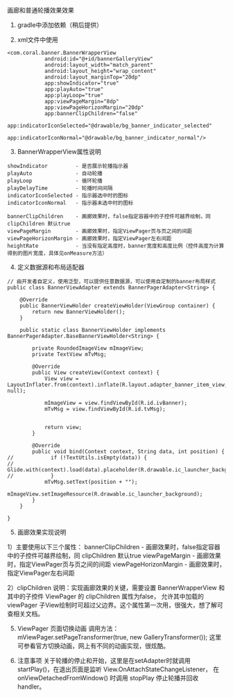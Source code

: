 
画廊和普通轮播效果效果


1. gradle中添加依赖（稍后提供）


2. xml文件中使用
```
<com.coral.banner.BannerWrapperView
            android:id="@+id/bannerGalleryView"
            android:layout_width="match_parent"
            android:layout_height="wrap_content"
            android:layout_marginTop="20dp"
            app:showIndicator="true"
            app:playAuto="true"
            app:playLoop="true"
            app:viewPageMargin="8dp"
            app:viewPageHorizonMargin="20dp"
            app:bannerClipChildren="false"
            app:indicatorIconSelected="@drawable/bg_banner_indicator_selected"
            app:indicatorIconNormal="@drawable/bg_banner_indicator_normal"/>
```

3. BannerWrapperView属性说明
```
showIndicator         - 是否展示轮播指示器
playAuto              - 自动轮播
playLoop              - 循环轮播
playDelayTime         - 轮播时间间隔
indicatorIconSelected - 指示器选中时的图标
indicatorIconNormal   - 指示器未选中时的图标

bannerClipChildren    - 画廊效果时，false指定容器中的子控件可越界绘制，同 clipChildren 默认true
viewPageMargin        - 画廊效果时，指定ViewPager页与页之间的间距
viewPageHorizonMargin - 画廊效果时，指定ViewPager左右间距
heightRate            - 当没有指定高度时，banner宽度和高度比例（控件高度为计算得到的图片宽度，具体见onMeasure方法）

```

4. 定义数据源和布局适配器
```
// 由开发者自定义，使用泛型，可以提供任意数据源，可以使用自定制的banner布局样式
public class BannerViewAdapter extends BannerPagerAdapter<String> {

    @Override
    public BannerViewHolder createViewHolder(ViewGroup container) {
        return new BannerViewHolder();
    }

    public static class BannerViewHolder implements BannerPagerAdapter.BaseBannerViewHolder<String> {

        private RoundedImageView mImageView;
        private TextView mTvMsg;

        @Override
        public View createView(Context context) {
            View view = LayoutInflater.from(context).inflate(R.layout.adapter_banner_item_view, null);

            mImageView = view.findViewById(R.id.ivBanner);
            mTvMsg = view.findViewById(R.id.tvMsg);


            return view;
        }

        @Override
        public void bind(Context context, String data, int position) {
//            if (!TextUtils.isEmpty(data)) {
//                Glide.with(context).load(data).placeholder(R.drawable.ic_launcher_background).into(mImageView);
//            }
            mTvMsg.setText(position + "");
            mImageView.setImageResource(R.drawable.ic_launcher_background);
        }
    }

}
```

5. 画廊效果实现说明

1）主要使用以下三个属性：
bannerClipChildren    - 画廊效果时，false指定容器中的子控件可越界绘制，同 clipChildren 默认true
viewPageMargin        - 画廊效果时，指定ViewPager页与页之间的间距
viewPageHorizonMargin - 画廊效果时，指定ViewPager左右间距

2）clipChildren 说明：实现画廊效果的关键，需要设置 BannerWrapperView 和 其中的子控件 ViewPager 的 clipChildren 属性为false，
允许其中加载的 viewPager 子View绘制时可超过父边界。这个属性第一次用，很强大，想了解可查相关文档。

5. ViewPager 页面切换动画
调用方法：mViewPager.setPageTransformer(true, new GalleryTransformer());
这里可参看官方切换动画，网上有不同的动画实现，很炫酷。

6. 注意事项
关于轮播的停止和开始，这里是在setAdapter时就调用 startPlay()，在退出页面是监听 View.OnAttachStateChangeListener，
在 onViewDetachedFromWindow() 时调用 stopPlay 停止轮播并回收handler。


